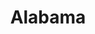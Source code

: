 ---
title: Alabama
crosslinks:
- todayilearned
- worldpolitics
- AmericanPlantSwap
- asktransgender
- The_Donald
- mississippi
- StormfrontorSJW
- wholesomememes
- Random_Acts_Of_Pizza
- JacksonvilleAL
- germany
- jesuschristreddit
- IAmA
- explainlikeimfive
- Birmingham
- marvelstudios
- videos
- MAGAjuana
- pics
---